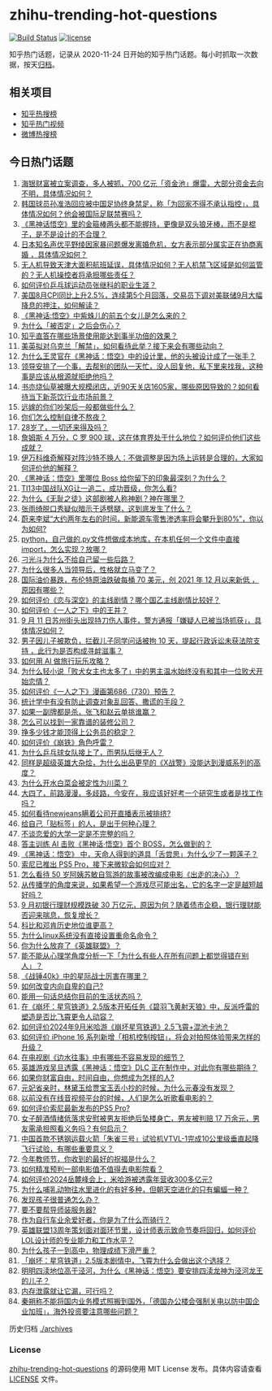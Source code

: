 # zhihu-trending-hot-questions

[![Build Status](https://github.com/justjavac/zhihu-trending-hot-questions/workflows/ci/badge.svg?branch=master)](https://github.com/justjavac/zhihu-trending-hot-questions/actions)
[![license](https://img.shields.io/github/license/justjavac/zhihu-trending-hot-questions)](https://github.com/justjavac/zhihu-trending-hot-questions/blob/master/LICENSE)

知乎热门话题，记录从 2020-11-24
日开始的知乎热门话题。每小时抓取一次数据，按天[归档](./archives)。

## 相关项目

- [知乎热搜榜](https://github.com/justjavac/zhihu-trending-top-search)
- [知乎热门视频](https://github.com/justjavac/zhihu-trending-hot-video)
- [微博热搜榜](https://github.com/justjavac/weibo-trending-hot-search)

## 今日热门话题

<!-- BEGIN -->
<!-- 最后更新时间 Thu Sep 12 2024 10:39:17 GMT+0800 (China Standard Time) -->

1. [海银财富被立案调查，多人被抓，700 亿元「资金池」爆雷，大部分资金去向不明，具体情况如何？](https://www.zhihu.com/question/666843400)
1. [韩国球员孙准浩回应被中国足协终身禁足，称「为回家不得不承认指控」，具体情况如何？他会被国际足联禁赛吗？](https://www.zhihu.com/question/666868772)
1. [《黑神话悟空》里的金箍棒两头都不能握持，更像是双头狼牙棒，而不是棍子，是不是设计的不合理？](https://www.zhihu.com/question/666482809)
1. [日本知名声优平野绫因家暴问题爆发离婚危机，女方表示部分属实正在协商离婚 ，具体情况如何？](https://www.zhihu.com/question/666838586)
1. [无人机导致天津大面积航班延误，具体情况如何？无人机禁飞区域是如何监管的？无人机操控者将承担哪些责任？](https://www.zhihu.com/question/666915522)
1. [如何评价乒乓球运动员张继科的职业生涯？](https://www.zhihu.com/question/640177144)
1. [美国8月CPI同比上升2.5%，连续第5个月回落，交易员下调对美联储9月大幅降息的押注，如何解读？](https://www.zhihu.com/question/666878739)
1. [《黑神话:悟空》中紫蛛儿的前五个女儿是怎么来的？](https://www.zhihu.com/question/666676920)
1. [为什么「被否定」之后会伤心？](https://www.zhihu.com/question/666735728)
1. [知乎直答在哪些场景使用能达到事半功倍的效果？](https://www.zhihu.com/question/663774583)
1. [美英拟对乌克兰「解禁」，如何看待此举？接下来会有哪些动向？](https://www.zhihu.com/question/666844781)
1. [为什么王灵官在《黑神话：悟空》中的设计里，他的头被设计成了一张手？](https://www.zhihu.com/question/666829305)
1. [领导安排了一个事，去帮别的团队一天忙，没人回复他，私下里来找我，这种事是应该从根源就拒绝他吗？](https://www.zhihu.com/question/665032395)
1. [书亦烧仙草被曝大规模闭店，近90天关店1605家，哪些原因导致的？如何看待当下新茶饮行业市场前景？](https://www.zhihu.com/question/666777494)
1. [远嫁的你们吵架后一般都做些什么？](https://www.zhihu.com/question/666787615)
1. [你们怎么控制自律不熬夜？](https://www.zhihu.com/question/666499894)
1. [28岁了，一切还来得及吗？](https://www.zhihu.com/question/666597563)
1. [詹姆斯 4 万分，C 罗 900 球，这在体育界处于什么地位？如何评价他们这些成就？](https://www.zhihu.com/question/666423522)
1. [伊万科维奇解释对阵沙特不换人：不做调整是因为场上运转是合理的，大家如何评价他的解释？](https://www.zhihu.com/question/666831795)
1. [《黑神话：悟空》里哪位 Boss 给你留下的印象最深刻？为什么？](https://www.zhihu.com/question/664774012)
1. [TI13中国战队XG让一追二，成功晋级，你怎么看?](https://www.zhihu.com/question/666797289)
1. [为什么《无耻之徒》这部剧被人称神剧？神在哪里？](https://www.zhihu.com/question/29584691)
1. [张雨绮脱口秀疑似暗示于适劈腿，这到底发生了什么？](https://www.zhihu.com/question/666795119)
1. [蔚来李斌“大约两年左右的时间，新能源车零售渗透率将会攀升到80%”，你以为如何?](https://www.zhihu.com/question/666699735)
1. [python，自己做的.py文件想做成本地库，在本机任何一个文件中直接import，怎么实现？放哪？](https://www.zhihu.com/question/661124529)
1. [刁光斗为什么不给自己留一些后路？](https://www.zhihu.com/question/52516335)
1. [为什么很多人当领导后，性格就立马变了？](https://www.zhihu.com/question/666583285)
1. [国际油价暴跌，布伦特原油跌破每桶 70 美元，创 2021 年 12 月以来新低 ，原因有哪些？](https://www.zhihu.com/question/666822284)
1. [如何评价《恋与深空》的主线剧情？哪个国乙主线剧情比较好？](https://www.zhihu.com/question/666489323)
1. [如何评价《一人之下》中的王并？](https://www.zhihu.com/question/401616914)
1. [9 月 11 日苏州街头出现持刀伤人事件，警方通报「嫌疑人已被当场抓获」，具体情况如何？](https://www.zhihu.com/question/666872150)
1. [男子因儿子被欺负，拦截儿子同学问话被拘 10 天，提起行政诉讼未获法院支持 ，此行为是否构成寻衅滋事？](https://www.zhihu.com/question/666756976)
1. [如何用 AI 做旅行玩乐攻略？](https://www.zhihu.com/question/666088199)
1. [为什么轻小说「败犬女主也太多了」中的男主温水始终没有和其中一位败犬开始恋情？](https://www.zhihu.com/question/662714430)
1. [如何评价《一人之下》漫画第686（730）预告？](https://www.zhihu.com/question/666848879)
1. [统计学中有没有防止调查对象乱回答、撒谎的手段？](https://www.zhihu.com/question/666749228)
1. [如果一副牌都是杀，张飞和赵云单挑谁赢？](https://www.zhihu.com/question/27649166)
1. [怎么可以找到一家靠谱的装修公司？](https://www.zhihu.com/question/647058986)
1. [挣多少钱才能顶得上公务员的稳定？](https://www.zhihu.com/question/659955713)
1. [如何评价《崩铁》角色呼雷？](https://www.zhihu.com/question/666767643)
1. [为什么乒乓球女队接上了，而男队后继无人？](https://www.zhihu.com/question/663580039)
1. [同样是超级英雄大杂烩，为什么出品更早的《X战警》没能达到漫威系列的高度？](https://www.zhihu.com/question/641946954)
1. [为什么开水白菜会被定性为川菜？](https://www.zhihu.com/question/661576548)
1. [大四了，前路漫漫，多歧路，今安在，我应该好好考一个研究生或者是找工作吗？](https://www.zhihu.com/question/665560439)
1. [如何看待newjeans瞒着公司开直播表示被排挤?](https://www.zhihu.com/question/666877510)
1. [给自己「贴标签」的人，是出于何种心理？](https://www.zhihu.com/question/666698021)
1. [不谈恋爱的大学一定是不完整的吗？](https://www.zhihu.com/question/666700710)
1. [答主训练 AI 击败《黑神话·悟空》首个 BOSS，怎么做到的？](https://www.zhihu.com/question/665989288)
1. [《黑神话：悟空》 中，天命人得到的道具「舌尝思」为什么少了一颗莲子？](https://www.zhihu.com/question/666506718)
1. [索尼已推出 PS5 Pro，接下来微软会如何应对？](https://www.zhihu.com/question/666746167)
1. [怎么看待 50 岁阿姨苏敏自驾游的故事被改编成电影《出走的决心》？](https://www.zhihu.com/question/664873134)
1. [从传播学的角度来说，如果希望一个游戏尽可能出名，它的名字一定是越短越好吗？](https://www.zhihu.com/question/632726275)
1. [9 月初银行理财规模跌破 30 万亿元，原因为何？随着债市企稳，银行理财能否迎来喘息，恢复增长？](https://www.zhihu.com/question/666656379)
1. [科比和邓肯历史地位谁更高？](https://www.zhihu.com/question/658309179)
1. [为什么linux系统没有直接设置重命名命令？](https://www.zhihu.com/question/666698290)
1. [你为什么放弃了《英雄联盟》？](https://www.zhihu.com/question/375754922)
1. [能不能从心理学角度分析一下「为什么有些人在所有问题上都觉得错在别人」？](https://www.zhihu.com/question/666260576)
1. [《战锤40k》中的星际战士厉害在哪里？](https://www.zhihu.com/question/666728486)
1. [如何改变内向自卑的自己?](https://www.zhihu.com/question/666764520)
1. [能用一句话总结你目前的生活状态吗？](https://www.zhihu.com/question/665026734)
1. [在《崩坏：星穹铁道》2.5版本开拓任务《碧羽飞黄射天狼》中，反派呼雷的塑造是否比飞霄更令人动容？](https://www.zhihu.com/question/666787404)
1. [如何评价2024年9月米哈游《崩坏星穹铁道》2.5飞霄+混池卡池？](https://www.zhihu.com/question/666721571)
1. [如何评价 iPhone 16 系列新增「相机控制按钮」，将会对拍照体验带来怎样的升级？](https://www.zhihu.com/question/666699155)
1. [在电视剧《边水往事》中有哪些不容易发现的细节？](https://www.zhihu.com/question/665884998)
1. [英雄游戏吴旦透露《黑神话：悟空》DLC 正在制作中，对此你有哪些期待？](https://www.zhihu.com/question/666386797)
1. [如果你财富自由，时间自由，你想成为怎样的人?](https://www.zhihu.com/question/666675266)
1. [元妃省亲时，林黛玉给贾宝玉丢小抄的时候，为什么元春没有发现？](https://www.zhihu.com/question/666739468)
1. [以前没有在线音视频平台的时候，人们是怎么听歌看电影的？](https://www.zhihu.com/question/665606483)
1. [如何评价索尼最新发布的PS5 Pro?](https://www.zhihu.com/question/666788606)
1. [女子醉酒情绪低落求安慰被男友拒绝后坠楼身亡，男友被判赔 17 万余元，男友需承担照看义务吗？有何启示？](https://www.zhihu.com/question/666824181)
1. [中国首款不锈钢运载火箭「朱雀三号」试验机VTVL-1完成10公里级垂直起降飞行试验，有哪些重要意义？](https://www.zhihu.com/question/666841762)
1. [今年教师节，你收到的最好的祝福是什么？](https://www.zhihu.com/question/666700522)
1. [如何精准预判一部电影值不值得去电影院看？](https://www.zhihu.com/question/666450847)
1. [如何评价2024岳麓峰会上，米哈游被透露年营收300多亿元?](https://www.zhihu.com/question/666723109)
1. [为什么哺乳动物往水里进化的有好多种，但朝天空进化的只有蝙蝠一种？](https://www.zhihu.com/question/666508327)
1. [发现孩子很普通怎么办？](https://www.zhihu.com/question/412620700)
1. [要不要帮导师装服务器?](https://www.zhihu.com/question/666121717)
1. [作为自行车业余爱好者，你是为了什么而骑行？](https://www.zhihu.com/question/664461957)
1. [英雄联盟13周年策划面对面环节里，设计师表示致命节奏将回归，如何评价LOL设计师的专业能力和工作水平？](https://www.zhihu.com/question/666499239)
1. [为什么孩子一到高中，物理成绩下滑严重？](https://www.zhihu.com/question/624334272)
1. [「崩坏：星穹铁道」2.5版本剧情中，飞霄为什么会做出这个选择？](https://www.zhihu.com/question/666761402)
1. [明明四渎地位高于泾河，为什么《黑神话：悟空》要安排四渎龙神为泾河龙王的儿子？](https://www.zhihu.com/question/666128487)
1. [内存泄露就让它漏，可行吗？](https://www.zhihu.com/question/634940930)
1. [秦朔称不能将国内业务模式照搬到国外，「德国办公楼会强制关电以防中国企业加班」，海外投资要注意哪些问题？](https://www.zhihu.com/question/666733371)

<!-- END -->

历史归档 [./archives](./archives)

### License

[zhihu-trending-hot-questions](https://github.com/justjavac/zhihu-trending-hot-questions)
的源码使用 MIT License 发布。具体内容请查看 [LICENSE](./LICENSE) 文件。
